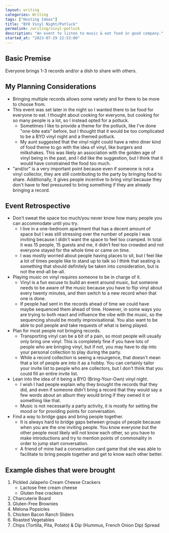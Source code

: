```yaml
---
layout: writing
categories: Writing
tags: ["Hosting Ideas"]
title: "BYO Vinyl Night/Potluck"
permalink: /writing/vinyl-potluck
description: "An event to listen to music & eat food in good company."
started_at: "2023-07-29 22:53:00"
---
```


## Basic Premise
Everyone brings 1-3 records and/or a dish to share with others.

## My Planning Considerations
* Bringing multiple records allows some variety and for there to be more to choose from.
* This event was set later in the night so I wanted there to be food for everyone to eat. I thought about cooking for everyone, but cooking for so many people is a lot, so I instead opted for a potluck.
    * Sometimes I like to provide a theme for the potluck, like I've done "one-bite eats" before, but I thought that it would be too complicated to be a BYO vinyl night and a themed potluck.
    * My aunt suggested that the vinyl night could have a retro diner kind of food theme to go with the idea of vinyl, like burgers and milkshakes. This was likely an association with the golden age of vinyl being in the past, and I did like the suggestion, but I think that it would have constrained the food too much.
* "and/or" is a very important point because even if someone is not a vinyl collector, they are still contributing to the party by bringing food to share. Additionally, it gives people incentive to bring vinyl because they don't have to feel pressured to bring something if they are already bringing a record.

## Event Retrospective
* Don't sweat the space too much/you never know how many people you can accommodate until you try.
    * I live in a one-bedroom apartment that has a decent amount of space but I was still stressing over the number of people I was inviting because I didn't want the space to feel too cramped. In total it was 15 people, 15 guests and me, it didn’t feel too crowded and not everyone stayed for the whole time or came on time.
    * I was mostly worried about people having places to sit, but I feel like a lot of times people like to stand up to talk so I think that seating is something that should definitely be taken into consideration, but is not the end-all be-all.
* Playing music on vinyl requires someone to be in charge of it.
    * Vinyl is a fun excuse to build an event around music, but someone needs to be aware of the music because you have to flip vinyl about every twenty minutes, and then switch to a new record when that one is done.
    * If people had sent in the records ahead of time we could have maybe sequenced them ahead of time. However, in some ways you are trying to both react and influence the vibe with the music, so the sequencing should be mostly improvisational. You also want to be able to poll people and take requests of what is being played.
* Plan for most people not bringing records.
    * Transporting vinyl can be a bit of a pain, so most people will usually only bring one vinyl. This is completely fine if you have lots of people who are bringing vinyl, but if not, you may have to dip into your personal collection to play during the party.
    * While a record collection is seeing a resurgence, that doesn't mean that a lot of people are into it as a hobby. You can certainly tailor your invite list to people who are collectors, but I don't think that you could fill an entire invite list.
* Lean into the idea of it being a BYO (Bring-Your-Own) vinyl night.
    * I wish I had people explain why they brought the records that they did, and even if someone didn’t bring a record that they would say a few words about an album they would bring if they owned it or something like that.
    * Music is not necessarily a party activity, it is mostly for setting the mood or for providing points for conversation.
* Find a way to bridge gaps and bring people together.
    * It is always hard to bridge gaps between groups of people because when you are the one inviting people. You know everyone but the other people most likely will not know each other, so you have to make introductions and try to mention points of commonality in order to jump start conversation.
    * A friend of mine had a conversation card game that she was able to facilitate to bring people together and get to know each other better.

## Example dishes that were brought
1. Pickled Jalapeño Cream Cheese Crackers
    * Lactose free cream cheese
    * Gluten free crackers
2. Charcuterie Board
3. Gluten-Free Brownies
4. Melona Popsicles
5. Chicken Bacon Ranch Sliders
6. Roasted Vegetables 
7. Chips (Tortilla, Pita, Potato) & Dip (Hummus, French Onion Dip) Spread 